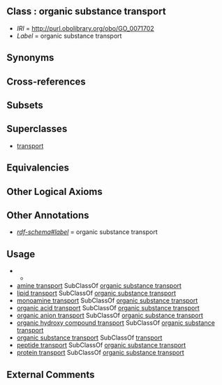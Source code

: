 
## Class : organic substance transport

 * *IRI* = http://purl.obolibrary.org/obo/GO_0071702
 * *Label* = organic substance transport

## Synonyms


## Cross-references


## Subsets


## Superclasses

 * [transport](../../GO/10/GO_0006810.md)

## Equivalencies


## Other Logical Axioms


## Other Annotations

 * *[rdf-schema#label](../../el/rdf-schema#label.md)* = organic substance transport

## Usage

 * -
 * [amine transport](../../GO/37/GO_0015837.md) SubClassOf [organic substance transport](../../GO/02/GO_0071702.md)
 * [lipid transport](../../GO/69/GO_0006869.md) SubClassOf [organic substance transport](../../GO/02/GO_0071702.md)
 * [monoamine transport](../../GO/44/GO_0015844.md) SubClassOf [organic substance transport](../../GO/02/GO_0071702.md)
 * [organic acid transport](../../GO/49/GO_0015849.md) SubClassOf [organic substance transport](../../GO/02/GO_0071702.md)
 * [organic anion transport](../../GO/11/GO_0015711.md) SubClassOf [organic substance transport](../../GO/02/GO_0071702.md)
 * [organic hydroxy compound transport](../../GO/50/GO_0015850.md) SubClassOf [organic substance transport](../../GO/02/GO_0071702.md)
 * [organic substance transport](../../GO/02/GO_0071702.md) SubClassOf [transport](../../GO/10/GO_0006810.md)
 * [peptide transport](../../GO/33/GO_0015833.md) SubClassOf [organic substance transport](../../GO/02/GO_0071702.md)
 * [protein transport](../../GO/31/GO_0015031.md) SubClassOf [organic substance transport](../../GO/02/GO_0071702.md)

## External Comments

